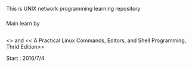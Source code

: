 This is UNIX network programming learning repository
###

Main learn by 
## 
<<UNIX Network Programing>> and 
<< A Practical Linux Commands, Editors, and Shell Programming, Thrid Edition>>


Start : 2016/7/4

 